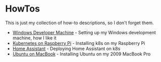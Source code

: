 # HowTos

This is just my collection of how-to descriptions, so I don't forget them. 

* [Windows Developer Machine](./windows-developer-machine.md) - Setting up my Windows development machine, how I like it 
* [Kubernetes on Raspberry Pi](./K8s-on-raspberrypi.md) - Installing k8s on my Raspberry Pi 
* [Home Assistant](./home-assistant-on-K8s.md) - Deploying Home Assistant on k8s
* [Ubuntu on MacBook](./ubuntu-on-macbook.md) - Installing Ubuntu on my 2009 MacBook Pro
